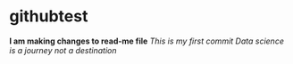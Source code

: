 # githubtest
**I am making changes to read-me file**
*This is my first commit*
_Data science is a journey not a destination_
